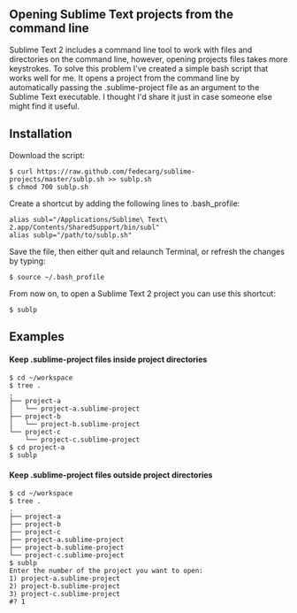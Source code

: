 ## Opening Sublime Text projects from the command line

Sublime Text 2 includes a command line tool to work with files and directories on the command line, however, opening projects files takes more keystrokes. To solve this problem I've created a simple bash script that works well for me. It opens a project from the command line by automatically passing the .sublime-project file as an argument to the Sublime Text executable. I thought I'd share it just in case someone else might find it useful.

## Installation

Download the script:

    $ curl https://raw.github.com/fedecarg/sublime-projects/master/sublp.sh >> sublp.sh
    $ chmod 700 sublp.sh
    
Create a shortcut by adding the following lines to .bash_profile:

    alias subl="/Applications/Sublime\ Text\ 2.app/Contents/SharedSupport/bin/subl"
    alias sublp="/path/to/sublp.sh"
        
Save the file, then either quit and relaunch Terminal, or refresh the changes by typing:

    $ source ~/.bash_profile

From now on, to open a Sublime Text 2 project you can use this shortcut:

    $ sublp
    
## Examples

#### Keep .sublime-project files inside project directories

    $ cd ~/workspace
    $ tree .
    .
    ├── project-a
    │   └── project-a.sublime-project
    ├── project-b
    │   └── project-b.sublime-project
    └── project-c
        └── project-c.sublime-project
    $ cd project-a
    $ sublp

#### Keep .sublime-project files outside project directories

    $ cd ~/workspace
    $ tree .
    .
    ├── project-a
    ├── project-b
    ├── project-c
    ├── project-a.sublime-project
    ├── project-b.sublime-project
    └── project-c.sublime-project
    $ sublp
    Enter the number of the project you want to open:
    1) project-a.sublime-project  
    2) project-b.sublime-project
    3) project-c.sublime-project
    #? 1


